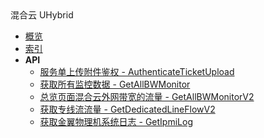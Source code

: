 <div class="sidebar_title icon__Uhybrid01">混合云 UHybrid</div>


- [概览](api/uhybrid-api/README.md)
- [索引](api/uhybrid-api/index.md)
- **API**
    - [服务单上传附件鉴权 - AuthenticateTicketUpload](api/uhybrid-api/authenticate_ticket_upload)
    - [获取所有监控数据 - GetAllBWMonitor](api/uhybrid-api/get_all_bw_monitor)
    - [总览页面混合云外网带宽的流量 - GetAllBWMonitorV2](api/uhybrid-api/get_all_bw_monitor_v2)
    - [获取专线流流量 - GetDedicatedLineFlowV2](api/uhybrid-api/get_dedicated_line_flow_v2)
    - [获取金翼物理机系统日志 - GetIpmiLog](api/uhybrid-api/get_ipmi_log)
